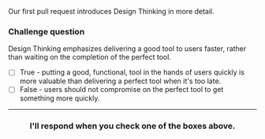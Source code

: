 Our first pull request introduces Design Thinking in more detail.

### Challenge question

Design Thinking emphasizes delivering a good tool to users faster, rather than waiting on the completion of the perfect tool.

- [ ] True - putting a good, functional, tool in the hands of users quickly is more valuable than delivering a perfect tool when it's too late.
- [ ] False -  users should not compromise on the perfect tool to get something more quickly.

<hr>
<h3 align="center">I'll respond when you check one of the boxes above.</h3>
